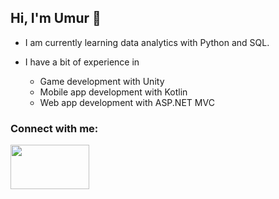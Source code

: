 <!--
**UmurErgenay/UmurErgenay** is a ✨ _special_ ✨ repository because its `README.md` (this file) appears on your GitHub profile.

Here are some ideas to get you started:

- 🔭 I’m currently working on ...
- 🌱 I’m currently learning ...
- 👯 I’m looking to collaborate on ...
- 🤔 I’m looking for help with ...
- 💬 Ask me about ...
- 📫 How to reach me: ...
- 😄 Pronouns: ...
- ⚡ Fun fact: ...
-->
## Hi, I'm Umur 👋

- I am currently learning data analytics with Python and SQL.

- I have a bit of experience in
  - Game development with Unity
  - Mobile app development with Kotlin
  - Web app development with ASP.NET MVC

### Connect with me:
<a href="https://www.linkedin.com/in/umur-ergenay/"><img src="https://marka-logo.com/wp-content/uploads/2020/04/Linkedin-Logo.png" width="126" height="71"></img></a>

